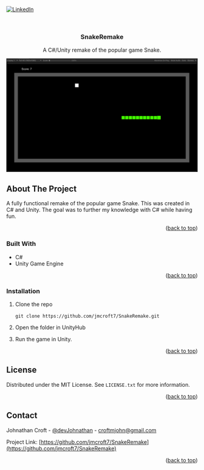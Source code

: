 <div id="top"></div>


<!-- PROJECT SHIELDS -->
[![LinkedIn][linkedin-shield]][linkedin-url]

<!-- PROJECT LOGO -->
<br />



<h3 align="center">SnakeRemake</h3>

<p align="center">
    A C#/Unity remake of the popular game Snake. 
</p>

![GameImg](https://raw.githubusercontent.com/jmcroft7/SnakeRemake/main/snakegame.PNG)

<div align="center">

<!-- Video Demo -->

</div>

<!-- ABOUT THE PROJECT -->

## About The Project

<p>A fully functional remake of the popular game Snake. This was created in C# and Unity. The goal was to further my knowledge with C# while having fun.</a>
</p>


<p align="right">(<a href="#top">back to top</a>)</p>

### Built With

- C#
- Unity Game Engine

<p align="right">(<a href="#top">back to top</a>)</p>

### Installation

1. Clone the repo
   ```
   git clone https://github.com/jmcroft7/SnakeRemake.git
   ```

2. Open the folder in UnityHub

3. Run the game in Unity.

<p align="right">(<a href="#top">back to top</a>)</p>

<!-- LICENSE -->

## License

Distributed under the MIT License. See `LICENSE.txt` for more information.

<p align="right">(<a href="#top">back to top</a>)</p>

<!-- CONTACT -->

## Contact

Johnathan Croft - [@devJohnathan](https://twitter.com/devJohnathan) - croftmjohn@gmail.com

Project Link: [https://github.com/jmcroft7/SnakeRemake](https://github.com/jmcroft7/SnakeRemake)

<p align="right">(<a href="#top">back to top</a>)</p>

<!-- MARKDOWN LINKS & IMAGES -->

[linkedin-shield]: https://img.shields.io/badge/-LinkedIn-black.svg?style=for-the-badge&logo=linkedin&colorB=555
[linkedin-url]: https://www.linkedin.com/in/devjohnathan/
